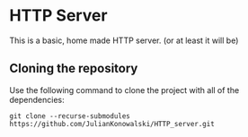 # HTTP Server
This is a basic, home made HTTP server. (or at least it will be)

## Cloning the repository
Use the following command to clone the project with all of the dependencies:
```
git clone --recurse-submodules https://github.com/JulianKonowalski/HTTP_server.git
```
